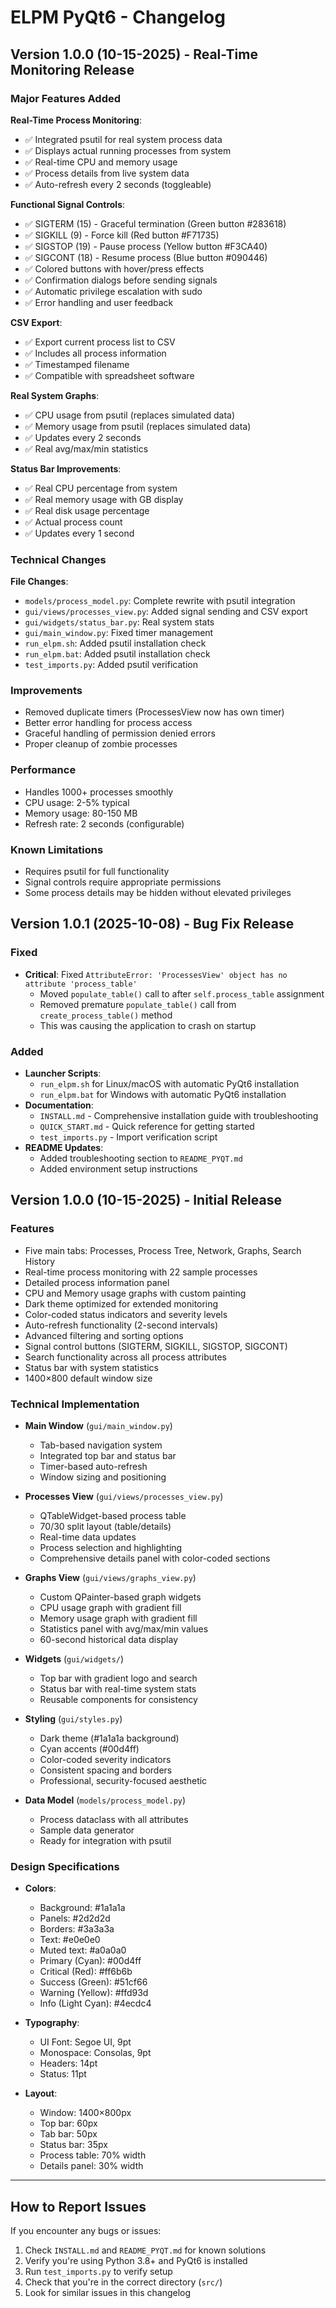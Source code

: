 # ELPM PyQt6 - Changelog

## Version 1.0.0 (10-15-2025) - Real-Time Monitoring Release

### Major Features Added

**Real-Time Process Monitoring**:
- ✅ Integrated psutil for real system process data
- ✅ Displays actual running processes from system
- ✅ Real-time CPU and memory usage
- ✅ Process details from live system data
- ✅ Auto-refresh every 2 seconds (toggleable)

**Functional Signal Controls**:
- ✅ SIGTERM (15) - Graceful termination (Green button #283618)
- ✅ SIGKILL (9) - Force kill (Red button #F71735)
- ✅ SIGSTOP (19) - Pause process (Yellow button #F3CA40)
- ✅ SIGCONT (18) - Resume process (Blue button #090446)
- ✅ Colored buttons with hover/press effects
- ✅ Confirmation dialogs before sending signals
- ✅ Automatic privilege escalation with sudo
- ✅ Error handling and user feedback

**CSV Export**:
- ✅ Export current process list to CSV
- ✅ Includes all process information
- ✅ Timestamped filename
- ✅ Compatible with spreadsheet software

**Real System Graphs**:
- ✅ CPU usage from psutil (replaces simulated data)
- ✅ Memory usage from psutil (replaces simulated data)
- ✅ Updates every 2 seconds
- ✅ Real avg/max/min statistics

**Status Bar Improvements**:
- ✅ Real CPU percentage from system
- ✅ Real memory usage with GB display
- ✅ Real disk usage percentage
- ✅ Actual process count
- ✅ Updates every 1 second

### Technical Changes


**File Changes**:
- `models/process_model.py`: Complete rewrite with psutil integration
- `gui/views/processes_view.py`: Added signal sending and CSV export
- `gui/widgets/status_bar.py`: Real system stats
- `gui/main_window.py`: Fixed timer management
- `run_elpm.sh`: Added psutil installation check
- `run_elpm.bat`: Added psutil installation check
- `test_imports.py`: Added psutil verification


### Improvements

- Removed duplicate timers (ProcessesView now has own timer)
- Better error handling for process access
- Graceful handling of permission denied errors
- Proper cleanup of zombie processes

### Performance

- Handles 1000+ processes smoothly
- CPU usage: 2-5% typical
- Memory usage: 80-150 MB
- Refresh rate: 2 seconds (configurable)

### Known Limitations

- Requires psutil for full functionality
- Signal controls require appropriate permissions
- Some process details may be hidden without elevated privileges

## Version 1.0.1 (2025-10-08) - Bug Fix Release

### Fixed
- **Critical**: Fixed `AttributeError: 'ProcessesView' object has no attribute 'process_table'`
  - Moved `populate_table()` call to after `self.process_table` assignment
  - Removed premature `populate_table()` call from `create_process_table()` method
  - This was causing the application to crash on startup

### Added
- **Launcher Scripts**:
  - `run_elpm.sh` for Linux/macOS with automatic PyQt6 installation
  - `run_elpm.bat` for Windows with automatic PyQt6 installation
- **Documentation**:
  - `INSTALL.md` - Comprehensive installation guide with troubleshooting
  - `QUICK_START.md` - Quick reference for getting started
  - `test_imports.py` - Import verification script
- **README Updates**:
  - Added troubleshooting section to `README_PYQT.md`
  - Added environment setup instructions

## Version 1.0.0 (10-15-2025) - Initial Release

### Features
- Five main tabs: Processes, Process Tree, Network, Graphs, Search History
- Real-time process monitoring with 22 sample processes
- Detailed process information panel
- CPU and Memory usage graphs with custom painting
- Dark theme optimized for extended monitoring
- Color-coded status indicators and severity levels
- Auto-refresh functionality (2-second intervals)
- Advanced filtering and sorting options
- Signal control buttons (SIGTERM, SIGKILL, SIGSTOP, SIGCONT)
- Search functionality across all process attributes
- Status bar with system statistics
- 1400×800 default window size

### Technical Implementation
- **Main Window** (`gui/main_window.py`)
  - Tab-based navigation system
  - Integrated top bar and status bar
  - Timer-based auto-refresh
  - Window sizing and positioning

- **Processes View** (`gui/views/processes_view.py`)
  - QTableWidget-based process table
  - 70/30 split layout (table/details)
  - Real-time data updates
  - Process selection and highlighting
  - Comprehensive details panel with color-coded sections

- **Graphs View** (`gui/views/graphs_view.py`)
  - Custom QPainter-based graph widgets
  - CPU usage graph with gradient fill
  - Memory usage graph with gradient fill
  - Statistics panel with avg/max/min values
  - 60-second historical data display

- **Widgets** (`gui/widgets/`)
  - Top bar with gradient logo and search
  - Status bar with real-time system stats
  - Reusable components for consistency

- **Styling** (`gui/styles.py`)
  - Dark theme (#1a1a1a background)
  - Cyan accents (#00d4ff)
  - Color-coded severity indicators
  - Consistent spacing and borders
  - Professional, security-focused aesthetic

- **Data Model** (`models/process_model.py`)
  - Process dataclass with all attributes
  - Sample data generator
  - Ready for integration with psutil

### Design Specifications
- **Colors**:
  - Background: #1a1a1a
  - Panels: #2d2d2d
  - Borders: #3a3a3a
  - Text: #e0e0e0
  - Muted text: #a0a0a0
  - Primary (Cyan): #00d4ff
  - Critical (Red): #ff6b6b
  - Success (Green): #51cf66
  - Warning (Yellow): #ffd93d
  - Info (Light Cyan): #4ecdc4

- **Typography**:
  - UI Font: Segoe UI, 9pt
  - Monospace: Consolas, 9pt
  - Headers: 14pt
  - Status: 11pt

- **Layout**:
  - Window: 1400×800px
  - Top bar: 60px
  - Tab bar: 50px
  - Status bar: 35px
  - Process table: 70% width
  - Details panel: 30% width
---

## How to Report Issues

If you encounter any bugs or issues:

1. Check `INSTALL.md` and `README_PYQT.md` for known solutions
2. Verify you're using Python 3.8+ and PyQt6 is installed
3. Run `test_imports.py` to verify setup
4. Check that you're in the correct directory (`src/`)
5. Look for similar issues in this changelog
